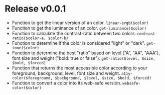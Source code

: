 # Release v0.0.1

* Function to get the linear version of an color. `linear-srgb($color)`
* Function to get the luminance of an color. `get-luminance($color)`
* Function to calculate the contrast-ratio between two colors. `contrast-ratio($color-a, $color-b)`
* Function to determine if the color is considered "light" or "dark". `get-tone($color)`
* Function to determine the best "ratio" based on level ("A", "AA", "AAA"), font size and weight ("bold: true or false"). `get-ratio($level, $size, $bold, $forced)`
* Function that returns the most accessible color according to your foreground, background, level, font size and weight. `a11y-color($foreground, $background, $level, $size, $bold, $forced)`
* Function to convert a color into its web-safe version. `websafe-color($color)`